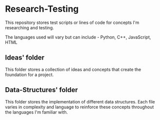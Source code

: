 # Research-Testing
This repository stores test scripts or lines of code for concepts I'm researching and testing. 

The languages used will vary but can include - Python, C++, JavaScript, HTML

## Ideas' folder
This folder stores a collection of ideas and concepts that create the foundation for a project.

## Data-Structures' folder
This folder stores the implementation of different data structures. Each file varies in complexity and language to reinforce these concepts throughout the languages I'm familiar with.  


